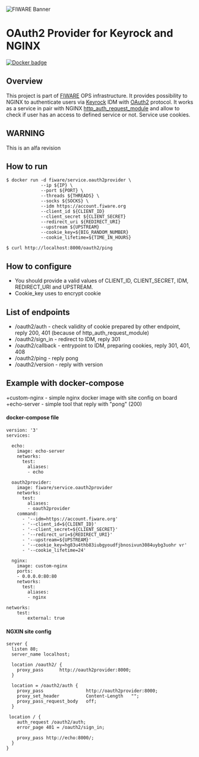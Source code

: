 ![FIWARE Banner](https://nexus.lab.fiware.org/content/images/fiware-logo1.png)

# OAuth2 Provider for Keyrock and NGINX
[![Docker badge](https://img.shields.io/docker/pulls/fiware/service.oauth2provider.svg)](https://hub.docker.com/r/fiware/service.oauth2provider/)

## Overview
This project is part of [FIWARE](https://fiware.org) OPS infrastructure.
It provides possibility to NGINX to authenticate users via [Keyrock](https://github.com/ging/fiware-idm) IDM with [OAuth2](https://oauth.net/2/) protocol. 
It works as a service in pair with NGINX [http_auth_request_module](http://nginx.org/en/docs/http/ngx_http_auth_request_module.html) and allow to check if user has
an access to defined service or not. Service use cookies.

## WARNING
This is an alfa revision

## How to run
```console
$ docker run -d fiware/service.oauth2provider \
             --ip ${IP} \
             --port ${PORT} \
             --threads ${THREADS} \
             --socks ${SOCKS} \
             --idm https://account.fiware.org
             --client_id ${CLIENT_ID}
             --client_secret ${CLIENT_SECRET}
             --redirect_uri ${REDIRECT_URI}
             --upstream ${UPSTREAM}
             --cookie_key=${BIG_RANDOM_NUMBER}
             --cookie_lifetime=${TIME_IN_HOURS}
```
```console
$ curl http://localhost:8000/oauth2/ping
```

## How to configure
+ You should provide a valid values of CLIENT_ID, CLIENT_SECRET, IDM, REDIRECT_URI and UPSTREAM.
+ Cookie_key uses to encrypt cookie

## List of endpoints
+ /oauth2/auth - check validity of cookie prepared by other endpoint, reply 200, 401 (because of http_auth_request_module)
+ /oauth2/sign_in - redirect to IDM, reply 301
+ /oauth2/callback - entrypoint to IDM, preparing cookies, reply 301, 401, 408
+ /oauth2/ping - reply pong
+ /oauth2/version - reply with version

## Example with docker-compose
+custom-nginx - simple nginx docker image with site config on board
+echo-server  - simple tool that reply with "pong" (200)

#### docker-compose file
```console
version: '3'
services:

  echo:
    image: echo-server
    networks:
      test:
        aliases:
        - echo

  oauth2provider:
    image: fiware/service.oauth2provider
    networks:
      test:
        aliases:
        - oauth2provider
    command:
      - '--idm=https://account.fiware.org'
      - '--client_id=${CLIENT_ID}'
      - '--client_secret=${CLIENT_SECRET}'
      - '--redirect_uri=${REDIRECT_URI}'
      - '--upstream=${UPSTREAM}'
      - '--cookie_key=hg83u4thb83iubgyoudfjbnosivun3084uybg3uohr vr'
      - '--cookie_lifetime=24'

  nginx:
    image: custom-nginx
    ports:
    - 0.0.0.0:80:80
    networks:
      test:
        aliases:
        - nginx

networks:
    test:
        external: true
```
        
#### NGXIN site config
```console
server {
  listen 80;
  server_name localhost;

  location /oauth2/ {
    proxy_pass      http://oauth2provider:8000;
  }

  location = /oauth2/auth {
    proxy_pass                http://oauth2provider:8000;
    proxy_set_header          Content-Length   "";
    proxy_pass_request_body   off;
  }

 location / {
    auth_request /oauth2/auth;
    error_page 401 = /oauth2/sign_in;

    proxy_pass http://echo:8000/;
  }
}
```
